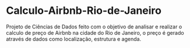 # Calculo-Airbnb-Rio-de-Janeiro
Projeto de Ciências de Dados feito com o objetivo de analisar e realizar o calculo de preço de Airbnb na cidade do Rio de Janeiro, o preço é gerado através de dados como localização, estrutura e agenda.
